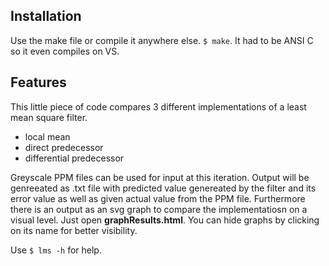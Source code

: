 ## Installation

Use the make file or compile it anywhere else.
`$ make`.
It had to be ANSI C so it even compiles on VS.


## Features

This little piece of code compares 3 different implementations of a least mean square filter. 

+ local mean
+ direct predecessor
+ differential predecessor

Greyscale PPM files can be used for input at this iteration. Output will be genreeated as .txt file with predicted value genereated by the filter and its error value as well as given actual value from the PPM file. Furthermore there is an output as an svg graph to compare the implementatiosn on a visual level. Just open __graphResults.html__.
You can hide graphs by clicking on its name for better visibility. 

Use `$ lms -h` for help.
